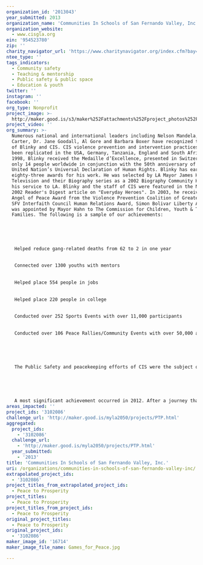 ```yaml
---
organization_id: '2013043'
year_submitted: 2013
organization_name: 'Communities In Schools of San Fernando Valley, Inc.'
organization_website:
  - www.cisgla.org
ein: '954523780'
zip: ''
charity_navigator_url: 'https://www.charitynavigator.org/index.cfm?bay=search.profile&ein=954523780'
ntee_type: ''
tags_indicators:
  - Community safety
  - Teaching & mentorship
  - Public safety & public space
  - Education & youth
twitter: ''
instagram: ''
facebook: ''
org_type: Nonprofit
project_image: >-
  http://maker.good.is/s3/maker%252Fattachments%252Fproject_photos%252Fimages%252F16714%252Fdisplay%252FGames_for_Peace.jpg=c570x385
project_video: ''
org_summary: >-
  Numerous national and international leaders including Nelson Mandela, Jimmy
  Carter, Dr. Jane Goodall, Al Gore and Barbara Boxer have recognized the work
  of Blinky and CIS. CIS violence prevention and intervention practices have
  been replicated in the USA, Germany, Tanzania, England and South Africa. In
  1998, Blinky received the Medaille d’Excellence, presented in Switzerland to
  only 14 people worldwide in conjunction with the 50th anniversary of the
  United Nation’s Universal Declaration of Human Rights. Blinky has earned over
  eighty-three awards for his work. He was selected by LA Mayor James Hahn, A&E
  Television and their Biography series as a 2002 Biography Community Hero for
  his service to LA. Blinky and the staff of CIS were featured in the November
  2002 Reader's Digest article on "Everyday Heroes". In 2003, he received the
  Angel of Peace Award from the Violence Prevention Coalition of Greater LA, The
  SFV Interfaith Council Human Relations Award, Simon Bolivar Liberty Award and
  was appointed by Mayor Hahn to The Commission for Children, Youth & Their
  Families. The following is a sample of our achievements:
   
   
    
   
   
   Helped reduce gang-related deaths from 62 to 2 in one year
   
   
   Connected over 1300 youths with mentors 
   
   
   Helped place 554 people in jobs
   
   
   Helped place 220 people in college
   
   
   Conducted over 252 Sports Events with over 11,000 participants
   
   
   Conducted over 106 Peace Rallies/Community Events with over 50,000 attendees
   
   
   
   
   
   The Public Safety and peacekeeping efforts of CIS were the subject of a 1999 study, funded by the California State Legislature under AB 2650. Conducted by Cal State University at Northridge, it found the peace treaty to be effective in demonstrating peacekeeping strategies and recommended that it be replicated statewide. CIS has been named the “model” program for gang intervention by the State of California, LA County and the City of LA.
   
   
   
   
   
   A most significant achievement occurred in 2012. After a journey that exceeded eleven years, CIS celebrated the grand opening of our Job Training & Opportunity Center on October 22, 2012. The Center has been a dream since 2001 when CIS first realized the positive impact that having a job had on helping youth continue their education and avoid violence. The Center’s construction was funded by a partnership between the County of Los Angeles, the City of Los Angeles Community Redevelopment Agency and the U. S. Dept. of Housing and Urban Development (HUD). The Center represents an unprecedented joint partnership between CIS and LA County Probation. Under a ten-year rent-free lease, the brand new CIS Job Training & Opportunity Center sits on County land and houses job training, educational and other support services programs. County Probation officers share the facility with CIS to serve probationary youth, dropouts and their families. CIS will maximize the Probation partnership and relationships to ensure job readiness service delivery for participants is effective, well coordinated and well managed.
areas_impacted: ''
project_ids: '3102086'
challenge_url: 'http://maker.good.is/myla2050/projects/PTP.html'
aggregated:
  project_ids:
    - '3102086'
  challenge_url:
    - 'http://maker.good.is/myla2050/projects/PTP.html'
  year_submitted:
    - '2013'
title: 'Communities In Schools of San Fernando Valley, Inc.'
uri: /organizations/communities-in-schools-of-san-fernando-valley-inc/
extrapolated_project_ids:
  - '3102086'
project_titles_from_extrapolated_project_ids:
  - Peace to Prosperity
project_titles:
  - Peace to Prosperity
project_titles_from_project_ids:
  - Peace to Prosperity
original_project_titles:
  - Peace to Prosperity
original_project_ids:
  - '3102086'
maker_image_id: '16714'
maker_image_file_name: Games_for_Peace.jpg

---
```

